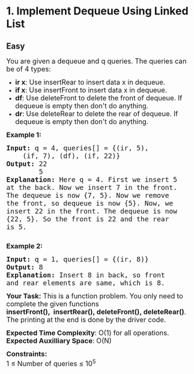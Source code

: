 # 1. Implement Dequeue Using Linked List
## Easy
<div class="problem-statement">
                <p></p><p><span style="font-size:18px">You are given a dequeue and q queries. The queries can be of 4 types:</span></p>

<ul>
	<li><span style="font-size:18px"><strong>ir x</strong>: Use insertRear to insert data x in dequeue.</span></li>
	<li><span style="font-size:18px"><strong>if x</strong>: Use insertFront to insert data x in dequeue.</span></li>
	<li><span style="font-size:18px"><strong>df</strong>: Use deleteFront to delete the front of dequeue. If dequeue is empty then don't do anything.</span></li>
	<li><span style="font-size:18px"><strong>dr</strong>: Use deleteRear to delete the rear of dequeue. If dequeue is empty then don't do anything.</span></li>
</ul>

<p><span style="font-size:18px"><strong>Example 1:</strong></span></p>

<pre><span style="font-size:18px"><strong>Input:</strong> q = 4, queries[] = {(ir, 5), 
    (if, 7), (df), (if, 22)}
<strong>Output:</strong> 22
&nbsp;       5
<strong>Explanation:</strong> Here q = 4. First we insert 5 
at the back. Now we insert 7 in the front. 
The dequeue is now {7, 5}. Now we remove 
the front, so dequeue is now {5}. Now, we 
insert 22 in the front. The dequeue is now
{22, 5}. So the front is 22 and the rear 
is 5.
</span>
</pre>

<p><span style="font-size:18px"><strong>Example 2:</strong></span></p>

<pre><span style="font-size:18px"><strong>Input:</strong> q = 1, queries[] = {(ir, 8)} 
<strong>Output:</strong> 8
<strong>Explanation: </strong>Insert 8 in back, so front 
and rear elements are same, which is 8.
</span></pre>

<p><span style="font-size:18px"><strong>Your Task:</strong> This is a function problem. You only need to complete the given functions <strong>insertFront(),&nbsp;&nbsp;insertRear(),&nbsp;deleteFront(),&nbsp;deleteRear()</strong>. The printing at the end is done by the driver code. </span></p>

<p><span style="font-size:18px"><strong>Expected Time Complexity</strong>: O(1) for all operations.<br>
<strong>Expected Auxilliary Space</strong>: O(N)</span></p>

<p><span style="font-size:18px"><strong>Constraints:</strong><br>
1 ≤ Number of queries ≤ 10<sup>5</sup></span></p>
 <p></p>
            </div>